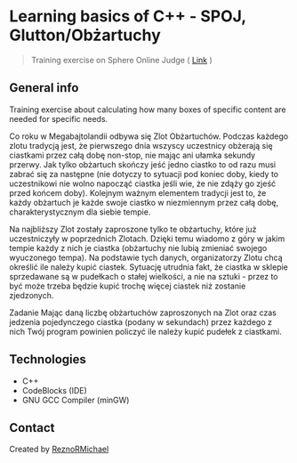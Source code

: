 # Learning basics of C++ - SPOJ, Glutton/Obżartuchy
> Training exercise on Sphere Online Judge ( [Link](https://pl.spoj.com/problems/GLUTTON/) )

## General info
Training exercise about calculating how many boxes of specific content are needed for specific needs.

Co roku w Megabajtolandii odbywa się Zlot Obżartuchów. Podczas każdego zlotu tradycją jest, że pierwszego dnia wszyscy uczestnicy obżerają się ciastkami przez całą dobę non-stop, nie mając ani ułamka sekundy przerwy. Jak tylko obżartuch skończy jeść jedno ciastko to od razu musi zabrać się za następne (nie dotyczy to sytuacji pod koniec doby, kiedy to uczestnikowi nie wolno napocząć ciastka jeśli wie, że nie zdąży go zjeść przed końcem doby). Kolejnym ważnym elementem tradycji jest to, że każdy obżartuch je każde swoje ciastko w niezmiennym przez całą dobę, charakterystycznym dla siebie tempie.

Na najbliższy Zlot zostały zaproszone tylko te obżartuchy, które już uczestniczyły w poprzednich Zlotach. Dzięki temu wiadomo z góry w jakim tempie każdy z nich je ciastka (obżartuchy nie lubią zmieniać swojego wyuczonego tempa). Na podstawie tych danych, organizatorzy Zlotu chcą określić ile należy kupić ciastek. Sytuację utrudnia fakt, że ciastka w sklepie sprzedawane są w pudełkach o stałej wielkości, a nie na sztuki - przez to być może trzeba będzie kupić trochę więcej ciastek niż zostanie zjedzonych.

Zadanie
Mając daną liczbę obżartuchów zaproszonych na Zlot oraz czas jedzenia pojedynczego ciastka (podany w sekundach) przez każdego z nich Twój program powinien policzyć ile należy kupić pudełek z ciastkami.

## Technologies
* C++
* CodeBlocks (IDE)
* GNU GCC Compiler (minGW)

## Contact
Created by [ReznoRMichael](https://github.com/ReznoRMichael)